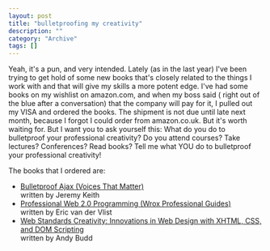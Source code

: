 ```yaml
--- 
layout: post 
title: "bulletproofing my creativity"
description: ""
category: "Archive"
tags: []
---  
```

Yeah, it's a pun, and very intended. Lately (as in the last year) I've been trying to get hold of some new books that's closely related to the things I work with and that will give my skills a more potent edge. I've had some books on my wishlist on amazon.com, and when my boss said ( right out of the blue after a conversation) that the company will pay for it, I pulled out my VISA and ordered the books.
 The shipment is not due until late next month, because I forgot I could order from amazon.co.uk. But it's worth waiting for.
 But I want you to ask yourself this: What do you do to bulletproof your professional creativity? Do you attend courses? Take lectures? Conferences? Read books? Tell me what YOU do to bulletproof your professional creativity!

The books that I ordered are:


* <a href="http://tinyurl.com/2yx4sf">Bulletproof Ajax (Voices That Matter)</a> <br/> written by Jeremy Keith
* <a href="http://tinyurl.com/2fn7ob">Professional Web 2.0 Programming (Wrox Professional Guides)</a> <br/> written by Eric van der Vlist
* <a href="http://tinyurl.com/2ah8sh">Web Standards Creativity: Innovations in Web Design with XHTML, CSS, and DOM Scripting</a> <br/> written by Andy Budd
